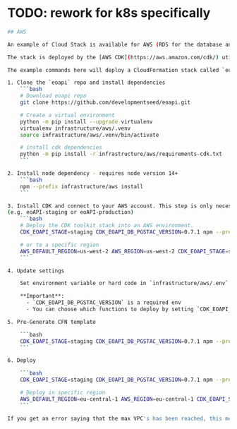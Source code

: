 
# TODO: rework for k8s specifically

```bash
## AWS

An example of Cloud Stack is available for AWS (RDS for the database and Lambda for the APIs)

The stack is deployed by the [AWS CDK](https://aws.amazon.com/cdk/) utility. Under the hood, CDK will create the deployment packages required for AWS Lambda, upload it to AWS, and handle the creation of the Lambda and API Gateway resources.

The example commands here will deploy a CloudFormation stack called `eoAPI-staging`.

1. Clone the `eoapi` repo and install dependencies
    ```bash
    # Download eoapi repo
    git clone https://github.com/developmentseed/eoapi.git

    # Create a virtual environment
    python -m pip install --upgrade virtualenv
    virtualenv infrastructure/aws/.venv
    source infrastructure/aws/.venv/bin/activate

    # install cdk dependencies
    python -m pip install -r infrastructure/aws/requirements-cdk.txt
    ```

2. Install node dependency - requires node version 14+
    ```bash
    npm --prefix infrastructure/aws install
    ```

3. Install CDK and connect to your AWS account. This step is only necessary once per AWS account. The environment variable `CDK_EOAPI_STAGE` determines the name of the stack
(e.g. eoAPI-staging or eoAPI-production)
    ```bash
    # Deploy the CDK toolkit stack into an AWS environment.
    CDK_EOAPI_STAGE=staging CDK_EOAPI_DB_PGSTAC_VERSION=0.7.1 npm --prefix infrastructure/aws run cdk -- bootstrap

    # or to a specific region
    AWS_DEFAULT_REGION=us-west-2 AWS_REGION=us-west-2 CDK_EOAPI_STAGE=staging CDK_EOAPI_DB_PGSTAC_VERSION=0.7.1 npm --prefix infrastructure/aws run cdk -- bootstrap
    ```

4. Update settings

    Set environment variable or hard code in `infrastructure/aws/.env` file (e.g `CDK_EOAPI_DB_PGSTAC_VERSION=0.7.1`).

    **Important**:
      - `CDK_EOAPI_DB_PGSTAC_VERSION` is a required env
      - You can choose which functions to deploy by setting `CDK_EOAPI_FUNCTIONS` env (e.g `CDK_EOAPI_FUNCTIONS='["stac","raster","vector"]'`)

5. Pre-Generate CFN template

    ```bash
    CDK_EOAPI_STAGE=staging CDK_EOAPI_DB_PGSTAC_VERSION=0.7.1 npm --prefix infrastructure/aws run cdk -- synth  # Synthesizes and prints the CloudFormation template for this stack
    ```

6. Deploy

    ```bash
    CDK_EOAPI_STAGE=staging CDK_EOAPI_DB_PGSTAC_VERSION=0.7.1 npm --prefix infrastructure/aws run cdk -- deploy eoAPI-${CDK_EOAPI_STAGE}

    # Deploy in specific region
    AWS_DEFAULT_REGION=eu-central-1 AWS_REGION=eu-central-1 CDK_EOAPI_STAGE=staging CDK_EOAPI_DB_PGSTAC_VERSION=0.7.1 npm --prefix infrastructure/aws run cdk -- deploy eoapi-${CDK_EOAPI_STAGE} --profile {my-aws-profile}
    ```

If you get an error saying that the max VPC's has been reached, this means that you have hit the limit for the amount of VPCs per unique AWS account and region combination. You can change the AWS region to a region that has less VPCs and deploy again to fix this.
```
